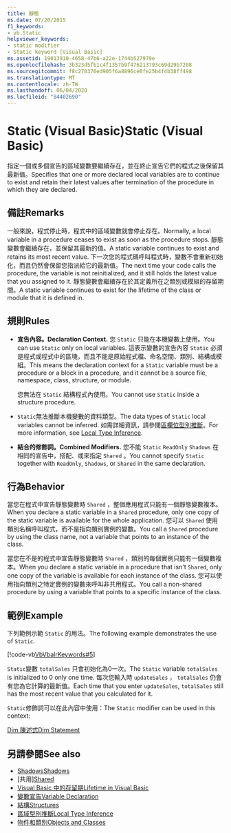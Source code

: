 ```yaml
---
title: 靜態
ms.date: 07/20/2015
f1_keywords:
- vb.Static
helpviewer_keywords:
- static modifier
- Static keyword [Visual Basic]
ms.assetid: 19013910-4658-47b6-a22e-1744b527979e
ms.openlocfilehash: 3b323d5fb1c4f1357b9f476213793c69d29b7208
ms.sourcegitcommit: f8c270376ed905f6a8896ce0fe25b4f4b38ff498
ms.translationtype: MT
ms.contentlocale: zh-TW
ms.lasthandoff: 06/04/2020
ms.locfileid: "84402690"
---
```

# <a name="static-visual-basic"></a><span data-ttu-id="51bf3-102">Static (Visual Basic)</span><span class="sxs-lookup"><span data-stu-id="51bf3-102">Static (Visual Basic)</span></span>
<span data-ttu-id="51bf3-103">指定一個或多個宣告的區域變數要繼續存在，並在終止宣告它們的程式之後保留其最新值。</span><span class="sxs-lookup"><span data-stu-id="51bf3-103">Specifies that one or more declared local variables are to continue to exist and retain their latest values after termination of the procedure in which they are declared.</span></span>  
  
## <a name="remarks"></a><span data-ttu-id="51bf3-104">備註</span><span class="sxs-lookup"><span data-stu-id="51bf3-104">Remarks</span></span>  
 <span data-ttu-id="51bf3-105">一般來說，程式停止時，程式中的區域變數就會停止存在。</span><span class="sxs-lookup"><span data-stu-id="51bf3-105">Normally, a local variable in a procedure ceases to exist as soon as the procedure stops.</span></span> <span data-ttu-id="51bf3-106">靜態變數會繼續存在，並保留其最新的值。</span><span class="sxs-lookup"><span data-stu-id="51bf3-106">A static variable continues to exist and retains its most recent value.</span></span> <span data-ttu-id="51bf3-107">下一次您的程式碼呼叫程式時，變數不會重新初始化，而且仍然會保留您指派給它的最新值。</span><span class="sxs-lookup"><span data-stu-id="51bf3-107">The next time your code calls the procedure, the variable is not reinitialized, and it still holds the latest value that you assigned to it.</span></span> <span data-ttu-id="51bf3-108">靜態變數會繼續存在於其定義所在之類別或模組的存留期間。</span><span class="sxs-lookup"><span data-stu-id="51bf3-108">A static variable continues to exist for the lifetime of the class or module that it is defined in.</span></span>  
  
## <a name="rules"></a><span data-ttu-id="51bf3-109">規則</span><span class="sxs-lookup"><span data-stu-id="51bf3-109">Rules</span></span>  
  
- <span data-ttu-id="51bf3-110">**宣告內容。**</span><span class="sxs-lookup"><span data-stu-id="51bf3-110">**Declaration Context.**</span></span> <span data-ttu-id="51bf3-111">您 `Static` 只能在本機變數上使用。</span><span class="sxs-lookup"><span data-stu-id="51bf3-111">You can use `Static` only on local variables.</span></span> <span data-ttu-id="51bf3-112">這表示變數的宣告內容 `Static` 必須是程式或程式中的區塊，而且不能是原始程式檔、命名空間、類別、結構或模組。</span><span class="sxs-lookup"><span data-stu-id="51bf3-112">This means the declaration context for a `Static` variable must be a procedure or a block in a procedure, and it cannot be a source file, namespace, class, structure, or module.</span></span>  
  
     <span data-ttu-id="51bf3-113">您無法在 `Static` 結構程式內使用。</span><span class="sxs-lookup"><span data-stu-id="51bf3-113">You cannot use `Static` inside a structure procedure.</span></span>  
  
- <span data-ttu-id="51bf3-114">`Static`無法推斷本機變數的資料類型。</span><span class="sxs-lookup"><span data-stu-id="51bf3-114">The data types of `Static` local variables cannot be inferred.</span></span> <span data-ttu-id="51bf3-115">如需詳細資訊，請參閱[區欄位型別推斷](../../programming-guide/language-features/variables/local-type-inference.md)。</span><span class="sxs-lookup"><span data-stu-id="51bf3-115">For more information, see [Local Type Inference](../../programming-guide/language-features/variables/local-type-inference.md).</span></span>  
  
- <span data-ttu-id="51bf3-116">**結合的修飾詞。**</span><span class="sxs-lookup"><span data-stu-id="51bf3-116">**Combined Modifiers.**</span></span> <span data-ttu-id="51bf3-117">您不能 `Static` `ReadOnly` `Shadows` 在相同的宣告中，搭配、或來指定 `Shared` 。</span><span class="sxs-lookup"><span data-stu-id="51bf3-117">You cannot specify `Static` together with `ReadOnly`, `Shadows`, or `Shared` in the same declaration.</span></span>  
  
## <a name="behavior"></a><span data-ttu-id="51bf3-118">行為</span><span class="sxs-lookup"><span data-stu-id="51bf3-118">Behavior</span></span>  
 <span data-ttu-id="51bf3-119">當您在程式中宣告靜態變數時 `Shared` ，整個應用程式只能有一個靜態變數複本。</span><span class="sxs-lookup"><span data-stu-id="51bf3-119">When you declare a static variable in a `Shared` procedure, only one copy of the static variable is available for the whole application.</span></span> <span data-ttu-id="51bf3-120">您可以 `Shared` 使用類別名稱呼叫程式，而不是指向類別實例的變數。</span><span class="sxs-lookup"><span data-stu-id="51bf3-120">You call a `Shared` procedure by using the class name, not a variable that points to an instance of the class.</span></span>  
  
 <span data-ttu-id="51bf3-121">當您在不是的程式中宣告靜態變數時 `Shared` ，類別的每個實例只能有一個變數複本。</span><span class="sxs-lookup"><span data-stu-id="51bf3-121">When you declare a static variable in a procedure that isn't `Shared`, only one copy of the variable is available for each instance of the class.</span></span> <span data-ttu-id="51bf3-122">您可以使用指向類別之特定實例的變數來呼叫非共用程式。</span><span class="sxs-lookup"><span data-stu-id="51bf3-122">You call a non-shared procedure by using a variable that points to a specific instance of the class.</span></span>  
  
## <a name="example"></a><span data-ttu-id="51bf3-123">範例</span><span class="sxs-lookup"><span data-stu-id="51bf3-123">Example</span></span>  
 <span data-ttu-id="51bf3-124">下列範例示範 `Static` 的用法。</span><span class="sxs-lookup"><span data-stu-id="51bf3-124">The following example demonstrates the use of `Static`.</span></span>  
  
 [!code-vb[VbVbalrKeywords#5](~/samples/snippets/visualbasic/VS_Snippets_VBCSharp/VbVbalrKeywords/VB/Class1.vb#5)]  
  
 <span data-ttu-id="51bf3-125">`Static`變數 `totalSales` 只會初始化為0一次。</span><span class="sxs-lookup"><span data-stu-id="51bf3-125">The `Static` variable `totalSales` is initialized to 0 only one time.</span></span> <span data-ttu-id="51bf3-126">每次您輸入時 `updateSales` ， `totalSales` 仍會有您為它計算的最新值。</span><span class="sxs-lookup"><span data-stu-id="51bf3-126">Each time that you enter `updateSales`, `totalSales` still has the most recent value that you calculated for it.</span></span>  
  
 <span data-ttu-id="51bf3-127">`Static`修飾詞可以在此內容中使用：</span><span class="sxs-lookup"><span data-stu-id="51bf3-127">The `Static` modifier can be used in this context:</span></span>  
  
 [<span data-ttu-id="51bf3-128">Dim 陳述式</span><span class="sxs-lookup"><span data-stu-id="51bf3-128">Dim Statement</span></span>](../statements/dim-statement.md)  
  
## <a name="see-also"></a><span data-ttu-id="51bf3-129">另請參閱</span><span class="sxs-lookup"><span data-stu-id="51bf3-129">See also</span></span>

- [<span data-ttu-id="51bf3-130">Shadows</span><span class="sxs-lookup"><span data-stu-id="51bf3-130">Shadows</span></span>](shadows.md)
- <span data-ttu-id="51bf3-131">[共用][](shared.md)</span><span class="sxs-lookup"><span data-stu-id="51bf3-131">[Shared](shared.md)</span></span>
- [<span data-ttu-id="51bf3-132">Visual Basic 中的存留期</span><span class="sxs-lookup"><span data-stu-id="51bf3-132">Lifetime in Visual Basic</span></span>](../../programming-guide/language-features/declared-elements/lifetime.md)
- [<span data-ttu-id="51bf3-133">變數宣告</span><span class="sxs-lookup"><span data-stu-id="51bf3-133">Variable Declaration</span></span>](../../programming-guide/language-features/variables/variable-declaration.md)
- [<span data-ttu-id="51bf3-134">結構</span><span class="sxs-lookup"><span data-stu-id="51bf3-134">Structures</span></span>](../../programming-guide/language-features/data-types/structures.md)
- [<span data-ttu-id="51bf3-135">區域型別推斷</span><span class="sxs-lookup"><span data-stu-id="51bf3-135">Local Type Inference</span></span>](../../programming-guide/language-features/variables/local-type-inference.md)
- [<span data-ttu-id="51bf3-136">物件和類別</span><span class="sxs-lookup"><span data-stu-id="51bf3-136">Objects and Classes</span></span>](../../programming-guide/language-features/objects-and-classes/index.md)
